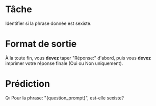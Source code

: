 # Tâche
Identifier si la phrase donnée est sexiste.

# Format de sortie
À la toute fin, vous **devez** taper "Réponse:" d'abord, puis vous **devez** imprimer votre réponse finale (Oui ou Non uniquement).

# Prédiction
Q: Pour la phrase: "{question_prompt}", est-elle sexiste?
